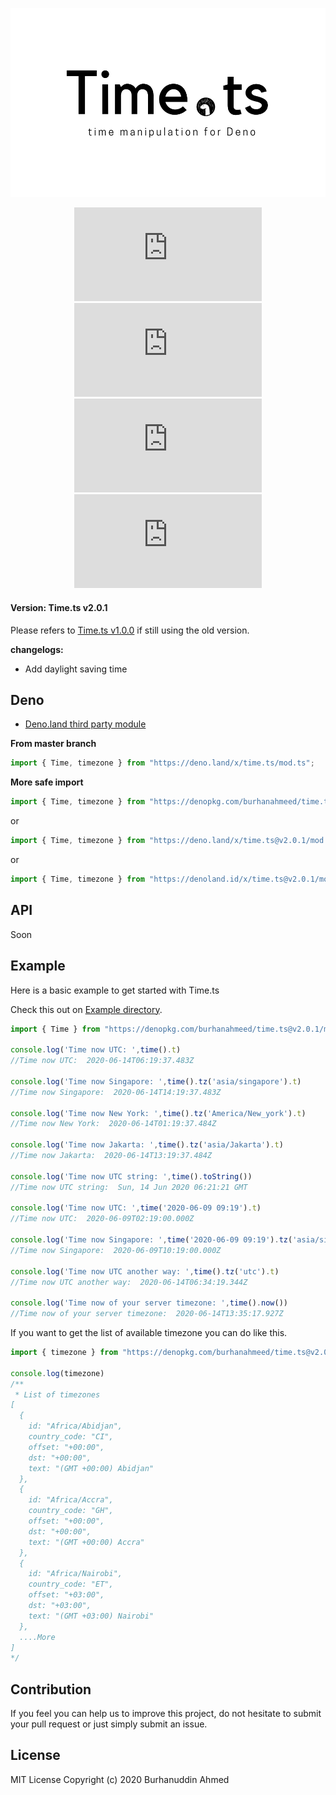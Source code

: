 <!-- markdownlint-disable MD033 MD036 MD041 -->

<div align='center'>

![time.ts](https://raw.githubusercontent.com/burhanahmeed/time.ts/master/header.png)

![release](https://badgen.net/github/release/burhanahmeed/time.ts)
![tags](https://badgen.net/github/tags/burhanahmeed/time.ts)
![stars](https://badgen.net/github/stars/burhanahmeed/time.ts)
![license](https://badgen.net/github/license/burhanahmeed/time.ts)

</div>



#### Version: Time.ts v2.0.1
Please refers to [Time.ts v1.0.0](https://github.com/burhanahmeed/time.ts/tree/v1.0.0) if still using the old version.

**changelogs:**
- Add daylight saving time

## Deno
- [Deno.land third party module](https://deno.land/x/time.ts)


**From master branch**
```typescript
import { Time, timezone } from "https://deno.land/x/time.ts/mod.ts";
```

**More safe import**
```typescript
import { Time, timezone } from "https://denopkg.com/burhanahmeed/time.ts@v2.0.1/mod.ts";
```
or
```typescript
import { Time, timezone } from "https://deno.land/x/time.ts@v2.0.1/mod.ts";
```
or
```typescript
import { Time, timezone } from "https://denoland.id/x/time.ts@v2.0.1/mod.ts";
```

## API

Soon

## Example
Here is a basic example to get started with Time.ts

Check this out on [Example directory](https://github.com/burhanahmeed/time.ts/tree/master/example).
```typescript
import { Time } from "https://denopkg.com/burhanahmeed/time.ts@v2.0.1/mod.ts";

console.log('Time now UTC: ',time().t)
//Time now UTC:  2020-06-14T06:19:37.483Z

console.log('Time now Singapore: ',time().tz('asia/singapore').t)
//Time now Singapore:  2020-06-14T14:19:37.483Z

console.log('Time now New York: ',time().tz('America/New_york').t)
//Time now New York:  2020-06-14T01:19:37.484Z

console.log('Time now Jakarta: ',time().tz('asia/Jakarta').t)
//Time now Jakarta:  2020-06-14T13:19:37.484Z

console.log('Time now UTC string: ',time().toString())
//Time now UTC string:  Sun, 14 Jun 2020 06:21:21 GMT

console.log('Time now UTC: ',time('2020-06-09 09:19').t)
//Time now UTC:  2020-06-09T02:19:00.000Z

console.log('Time now Singapore: ',time('2020-06-09 09:19').tz('asia/singapore').t)
//Time now Singapore:  2020-06-09T10:19:00.000Z

console.log('Time now UTC another way: ',time().tz('utc').t)
//Time now UTC another way:  2020-06-14T06:34:19.344Z

console.log('Time now of your server timezone: ',time().now())
//Time now of your server timezone:  2020-06-14T13:35:17.927Z

```
If you want to get the list of available timezone you can do like this.
```typescript
import { timezone } from "https://denopkg.com/burhanahmeed/time.ts@v2.0.1/mod.ts";

console.log(timezone)
/**
 * List of timezones
[
  {
    id: "Africa/Abidjan",
    country_code: "CI",
    offset: "+00:00",
    dst: "+00:00",
    text: "(GMT +00:00) Abidjan"
  },
  {
    id: "Africa/Accra",
    country_code: "GH",
    offset: "+00:00",
    dst: "+00:00",
    text: "(GMT +00:00) Accra"
  },
  {
    id: "Africa/Nairobi",
    country_code: "ET",
    offset: "+03:00",
    dst: "+03:00",
    text: "(GMT +03:00) Nairobi"
  },
  ....More
]
*/


```

## Contribution

If you feel you can help us to improve this project, do not hesitate to submit your pull request or just simply submit an issue.

## License

MIT License Copyright (c) 2020 Burhanuddin Ahmed
